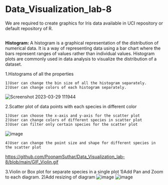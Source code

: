 # Data_Visualization_lab-8
We are required to create graphics for Iris data available in UCI repository or default repository of R.
##
**Histogram:**
A histogram is a graphical representation of the distribution of numerical data. It is a way of representing data using a bar chart where the bars represent ranges of values rather than individual values. Histogram plots are commonly used in data analysis to visualize the distribution of a dataset.

1.Histograms of all the properties

    1)User can change the bin size of all the histogram separately. 
    2)User can change colors of each histogram separately.  
![Screenshot 2023-03-29 111944](https://user-images.githubusercontent.com/118159315/228438624-bd333a73-73fd-494f-b1b7-755c05f9ee5c.png)


2.Scatter plot of data points with each species in different color

    1)User can choose the x-axis and y-axis for the scatter plot
    2)User can change colors of different species in scatter plot
    3)User can filter only certain species for the scatter plot
![image](https://user-images.githubusercontent.com/118159315/228453785-702082b2-d531-4158-884d-2fd8772c0bc7.png)

    4)User can change the point size and shape for different species in the scatter plot
https://github.com/PoonamSuthar/Data_Visualization_lab-8/blob/main/GIF_Violin.gif


3.Violin or Box plot for separate species in a single plot
    1)Add Pan and Zoom to each diagram.
    2)Add resizing of diagram
![image](https://user-images.githubusercontent.com/118159315/228458514-03c0ffac-296c-47b7-bb9d-6830cb4251a2.png)
![image](https://user-images.githubusercontent.com/118159315/228462521-7036aa7d-315e-4936-a23f-58a7f3ee1c24.png)
